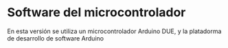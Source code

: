 # Software del microcontrolador

En esta versión se utiliza un microcontrolador Arduino DUE, y la platadorma de desarrollo de software Arduino
